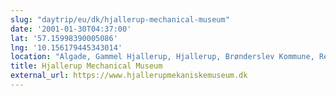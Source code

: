 ```yaml
---
slug: "daytrip/eu/dk/hjallerup-mechanical-museum"
date: '2001-01-30T04:37:00'
lat: '57.15998390005086'
lng: '10.156179445343014'
location: "Algade, Gammel Hjallerup, Hjallerup, Brønderslev Kommune, Region Nordjylland, 9320, Danmark"
title: Hjallerup Mechanical Museum
external_url: https://www.hjallerupmekaniskemuseum.dk
---
```



